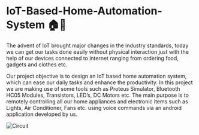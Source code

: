 # IoT-Based-Home-Automation-System 🏠🤳

The advent of IoT brought major changes in the industry standards, today we can get our tasks done easily without physical interaction just with the help of our devices connected to internet ranging from ordering food, gadgets and clothes etc.

Our project objective is to design an IoT based home automation system, which can ease our daily tasks and enhance the productivity. In this project we are making use of some tools such as Proteus Simulator, Bluetooth HC05 Modules, Transistors, LED’s, DC Motors etc. The main purpose is to remotely controlling all our home appliances and electronic items such as Lights, Air Conditioner, Fans etc. using voice commands via an android application developed by us.

![Circuit](https://github.com/user-attachments/assets/fd230c49-4f7a-4104-8b05-26a36ea6f21b)
